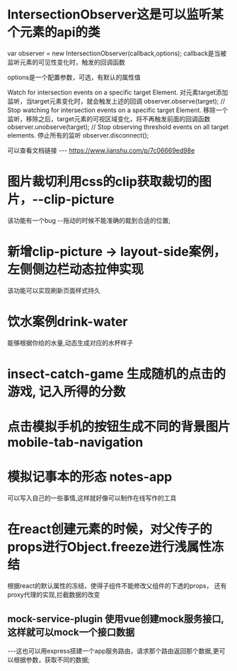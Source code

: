 # IntersectionObserver这是可以监听某个元素的api的类

var observer = new IntersectionObserver(callback,options);
callback是当被监听元素的可见性变化时，触发的回调函数

options是一个配置参数，可选，有默认的属性值

Watch for intersection events on a specific target Element.
对元素target添加监听，当target元素变化时，就会触发上述的回调
observer.observe(target);
// Stop watching for intersection events on a specific target Element.
移除一个监听，移除之后，target元素的可视区域变化，将不再触发前面的回调函数
observer.unobserve(target);
// Stop observing threshold events on all target elements.
 停止所有的监听
observer.disconnect();

可以查看文档链接 --- https://www.jianshu.com/p/7c06669ed98e

# 图片裁切利用css的clip获取裁切的图片，--clip-picture

该功能有一个bug --拖动的时候不能准确的裁到合适的位置;


# 新增clip-picture -> layout-side案例，左侧侧边栏动态拉伸实现
该功能可以实现刷新页面样式持久

# 饮水案例drink-water
能够根据你给的水量,动态生成对应的水杯样子

# insect-catch-game 生成随机的点击的游戏, 记入所得的分数

# 点击模拟手机的按钮生成不同的背景图片mobile-tab-navigation


# 模拟记事本的形态 notes-app
可以写入自己的一些事情,这样就好像可以制作在线写作的工具

# 在react创建元素的时候，对父传子的props进行Object.freeze进行浅属性冻结
根据react的默认属性的冻结，使得子组件不能修改父组件的下透的props， 还有proxy代理的实现,拦截数据的改变


## mock-service-plugin 使用vue创建mock服务接口,这样就可以mock一个接口数据
---这也可以用express搭建一个app服务路由，请求那个路由返回那个数据,更可以根据参数，获取不同的数据;






